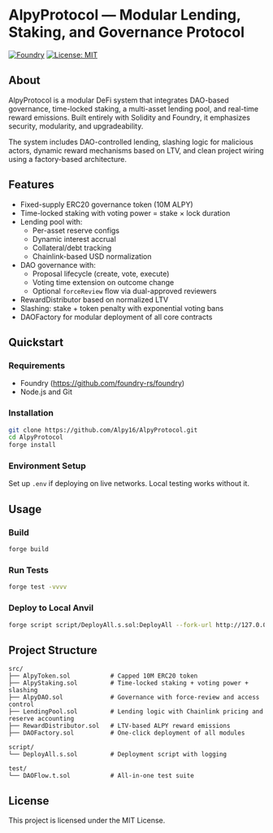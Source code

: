 # AlpyProtocol — Modular Lending, Staking, and Governance Protocol

[![Foundry](https://img.shields.io/badge/Forged%20with-Foundry-blue)](https://github.com/foundry-rs/foundry)
[![License: MIT](https://img.shields.io/badge/License-MIT-yellow.svg)](LICENSE)

## About

AlpyProtocol is a modular DeFi system that integrates DAO-based governance, time-locked staking, a multi-asset lending pool, and real-time reward emissions. Built entirely with Solidity and Foundry, it emphasizes security, modularity, and upgradeability.

The system includes DAO-controlled lending, slashing logic for malicious actors, dynamic reward mechanisms based on LTV, and clean project wiring using a factory-based architecture.

## Features

- Fixed-supply ERC20 governance token (10M ALPY)
- Time-locked staking with voting power = stake × lock duration
- Lending pool with:
  - Per-asset reserve configs
  - Dynamic interest accrual
  - Collateral/debt tracking
  - Chainlink-based USD normalization
- DAO governance with:
  - Proposal lifecycle (create, vote, execute)
  - Voting time extension on outcome change
  - Optional `forceReview` flow via dual-approved reviewers
- RewardDistributor based on normalized LTV
- Slashing: stake + token penalty with exponential voting bans
- DAOFactory for modular deployment of all core contracts

## Quickstart

### Requirements

- Foundry (https://github.com/foundry-rs/foundry)
- Node.js and Git

### Installation

```bash
git clone https://github.com/Alpy16/AlpyProtocol.git
cd AlpyProtocol
forge install
```

### Environment Setup

Set up `.env` if deploying on live networks. Local testing works without it.

## Usage

### Build

```bash
forge build
```

### Run Tests

```bash
forge test -vvvv
```

### Deploy to Local Anvil

```bash
forge script script/DeployAll.s.sol:DeployAll --fork-url http://127.0.0.1:8545 --broadcast --legacy
```

## Project Structure

```
src/
├── AlpyToken.sol           # Capped 10M ERC20 token
├── AlpyStaking.sol         # Time-locked staking + voting power + slashing
├── AlpyDAO.sol             # Governance with force-review and access control
├── LendingPool.sol         # Lending logic with Chainlink pricing and reserve accounting
├── RewardDistributor.sol   # LTV-based ALPY reward emissions
├── DAOFactory.sol          # One-click deployment of all modules

script/
└── DeployAll.s.sol         # Deployment script with logging

test/
└── DAOFlow.t.sol           # All-in-one test suite
```

## License

This project is licensed under the MIT License.
